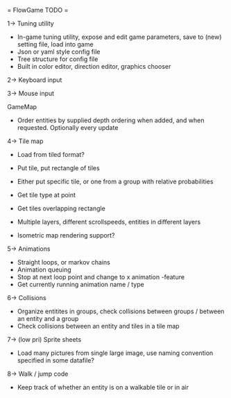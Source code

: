 = FlowGame TODO =

1-> Tuning utility
* In-game tuning utility, expose and edit game parameters, save to (new) setting file, load into game
* Json or yaml style config file
* Tree structure for config file
* Built in color editor, direction editor, graphics chooser


2-> Keyboard input


3-> Mouse input


GameMap
* Order entities by supplied depth ordering when added, and when requested.  Optionally every update

4-> Tile map
* Load from tiled format?
* Put tile, put rectangle of tiles
* Either put specific tile, or one from a group with relative probabilities
* Get tile type at point
* Get tiles overlapping rectangle
* Multiple layers, different scrollspeeds, entities in different layers

* Isometric map rendering support?




5-> Animations
* Straight loops, or markov chains
* Animation queuing
* Stop at next loop point and change to x animation -feature
* Get currently running animation name / type


6-> Collisions
* Organize entitites in groups, check collisions between groups / between an entity and a group
* Check collisions between an entity and tiles in a tile map


7-> (low pri) Sprite sheets
* Load many pictures from single large image, use naming convention specified in some datafile?


8-> Walk / jump code
* Keep track of whether an entity is on a walkable tile or in air






